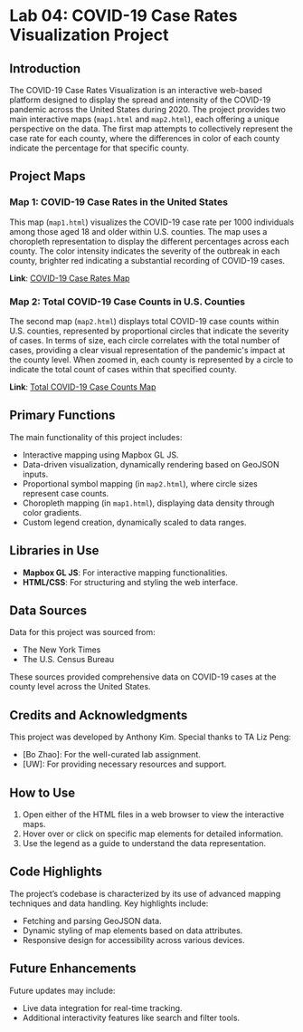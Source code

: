 # Lab 04: COVID-19 Case Rates Visualization Project

## Introduction
The COVID-19 Case Rates Visualization is an interactive web-based platform designed to display the spread and intensity of the COVID-19 pandemic across the United States during 2020. The project provides two main interactive maps (`map1.html` and `map2.html`), each offering a unique perspective on the data. The first map attempts to collectively represent the case rate for each county, where the differences in color of each county indicate the percentage for that specific county.

## Project Maps

### Map 1: COVID-19 Case Rates in the United States
This map (`map1.html`) visualizes the COVID-19 case rate per 1000 individuals among those aged 18 and older within U.S. counties. The map uses a choropleth representation to display the different percentages across each county. The color intensity indicates the severity of the outbreak in each county, brighter red indicating a substantial recording of COVID-19 cases.

**Link**: [COVID-19 Case Rates Map](https://anthonykminsu.github.io/EpidemiologyOfJapan/map1.html)

### Map 2: Total COVID-19 Case Counts in U.S. Counties
The second map (`map2.html`) displays total COVID-19 case counts within U.S. counties, represented by proportional circles that indicate the severity of cases. In terms of size, each circle correlates with the total number of cases, providing a clear visual representation of the pandemic's impact at the county level. When zoomed in, each county is represented by a circle to indicate the total count of cases within that specified county.

**Link**: [Total COVID-19 Case Counts Map](https://anthonykminsu.github.io/EpidemiologyOfJapan/map2.html)

## Primary Functions
The main functionality of this project includes:

- Interactive mapping using Mapbox GL JS.
- Data-driven visualization, dynamically rendering based on GeoJSON inputs.
- Proportional symbol mapping (in `map2.html`), where circle sizes represent case counts.
- Choropleth mapping (in `map1.html`), displaying data density through color gradients.
- Custom legend creation, dynamically scaled to data ranges.

## Libraries in Use
- **Mapbox GL JS**: For interactive mapping functionalities.
- **HTML/CSS**: For structuring and styling the web interface.

## Data Sources
Data for this project was sourced from:
- The New York Times
- The U.S. Census Bureau

These sources provided comprehensive data on COVID-19 cases at the county level across the United States.

## Credits and Acknowledgments
This project was developed by Anthony Kim. Special thanks to TA Liz Peng:
- [Bo Zhao]: For the well-curated lab assignment.
- [UW]: For providing necessary resources and support.

## How to Use
1. Open either of the HTML files in a web browser to view the interactive maps.
2. Hover over or click on specific map elements for detailed information.
3. Use the legend as a guide to understand the data representation.

## Code Highlights
The project’s codebase is characterized by its use of advanced mapping techniques and data handling. Key highlights include:

- Fetching and parsing GeoJSON data.
- Dynamic styling of map elements based on data attributes.
- Responsive design for accessibility across various devices.

## Future Enhancements
Future updates may include:
- Live data integration for real-time tracking.
- Additional interactivity features like search and filter tools.
